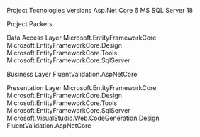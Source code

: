 Project Tecnologies Versions
Asp.Net Core 6
MS SQL Server 18

Project Packets

Data Access Layer
Microsoft.EntityFrameworkCore
Microsoft.EntityFrameworkCore.Design
Microsoft.EntityFrameworkCore.Tools
Microsoft.EntityFrameworkCore.SqlServer

Business Layer
FluentValidation.AspNetCore

Presentation Layer
Microsoft.EntityFrameworkCore
Microsoft.EntityFrameworkCore.Design
Microsoft.EntityFrameworkCore.Tools
Microsoft.EntityFrameworkCore.SqlServer
Microsoft.VisualStudio.Web.CodeGeneration.Design
FluentValidation.AspNetCore